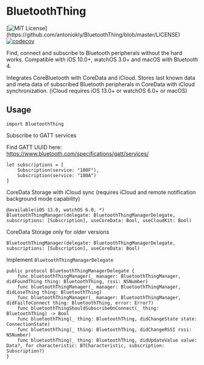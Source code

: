 # BluetoothThing

[![MIT License](https://img.shields.io/apm/l/atomic-design-ui.svg?)](https://github.com/antoniokly/BluetoothThing/blob/master/LICENSE)
[![codecov](https://codecov.io/gh/antoniokly/BluetoothThing/branch/master/graph/badge.svg?token=3XY446W8S5)](https://codecov.io/gh/antoniokly/BluetoothThing)

Find, connect and subscribe to Bluetooth peripherals without the hard works. Compatible with iOS 10.0+, watchOS 3.0+ and macOS with Bluetooth 4.

Integrates CoreBluetooth with CoreData and iCloud. Stores last known data and meta data of subscribed Bluetooth peripherals in CoreData with iCloud synchronization. (iCloud requires iOS 13.0+ or watchOS 6.0+ or macOS)

## Usage

```
import BluetoothThing  
```

Subscribe to GATT services

Find GATT UUID here: https://www.bluetooth.com/specifications/gatt/services/
```
let subscriptions = [
    Subscription(service: "180F"),
    Subscription(service: "180A")
]
```

CoreData Storage with iCloud sync (requires iCloud and remote notification background mode capability)
```
@available(iOS 13.0, watchOS 6.0, *)
BluetoothThingManager(delegate: BluetoothThingManagerDelegate, subscriptions: [Subscription], useCoreData: Bool, useCloudKit: Bool)
```

CoreData Storage only for older versions
```
BluetoothThingManager(delegate: BluetoothThingManagerDelegate, subscriptions: [Subscription], useCoreData: Bool)
```

Implement `BluetoothThingManagerDelegate`
```
public protocol BluetoothThingManagerDelegate {
    func bluetoothThingManager(_ manager: BluetoothThingManager, didFoundThing thing: BluetoothThing, rssi: NSNumber)
    func bluetoothThingManager(_ manager: BluetoothThingManager, didLoseThing thing: BluetoothThing)
    func bluetoothThingManager(_ manager: BluetoothThingManager, didFailToConnect thing: BluetoothThing, error: Error?)
    func bluetoothThingShouldSubscribeOnConnect(_ thing: BluetoothThing) -> Bool
    func bluetoothThing(_ thing: BluetoothThing, didChangeState state: ConnectionState)
    func bluetoothThing(_ thing: BluetoothThing, didChangeRSSI rssi: NSNumber)
    func bluetoothThing(_ thing: BluetoothThing, didUpdateValue value: Data?, for characteristic: BTCharacteristic, subscription: Subscription?)
}
```
